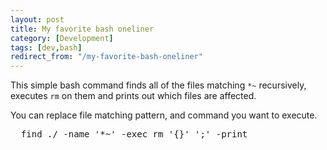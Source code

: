 ```yaml
---
layout: post
title: My favorite bash oneliner
category: [Development]
tags: [dev,bash]
redirect_from: "/my-favorite-bash-oneliner"
---
```


This simple bash command finds all of the files matching `*~` recursively, executes `rm` on them
and prints out which files are affected.

You can replace file matching pattern, and command you want to execute.

<pre>
  find ./ -name '*~' -exec rm '{}' ';' -print
</pre>
